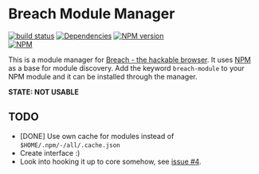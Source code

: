 # Breach Module Manager

[![build status](http://img.shields.io/travis/mblarsen/breach-module-manager.svg)](http://travis-ci.org/mblarsen/breach-module-manager)
[![Dependencies](http://img.shields.io/david/mblarsen/breach-module-manager.svg)](https://david-dm.org/mblarsen/breach-module-manager)
[![NPM version](http://img.shields.io/npm/v/breach-module-manager.svg)](https://www.npmjs.org/package/breach-module-manager)  
[![NPM](https://nodei.co/npm/breach-module-manager.png?downloads=true)](https://nodei.co/npm/breach-module-manager/)

This is a module manager for [Breach - the hackable browser](http://breach.cc/).
It uses [NPM](http://npmjs.org) as a base for module discovery.
Add the keyword `breach-module` to your NPM module and it can be installed through the manager.

__STATE: NOT USABLE__

## TODO

* [DONE] Use own cache for modules instead of `$HOME/.npm/-/all/.cache.json`
* Create interface :)
* Look into hooking it up to core somehow, see [issue #4](https://github.com/mblarsen/breach-module-manager/issues/4).
